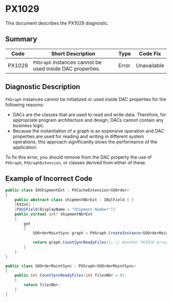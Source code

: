 # PX1029
This document describes the PX1029 diagnostic.

## Summary

| Code   | Short Description                                         | Type  | Code Fix    | 
| ------ | --------------------------------------------------------- | ----- | ----------- | 
| PX1029 | `PXGraph` instances cannot be used inside DAC properties. | Error | Unavailable |

## Diagnostic Description
`PXGraph` instances cannot be initialized or used inside DAC properties for the following reasons: 
 - DACs are the classes that are used to read and write data. Therefore, for appropriate program architecture and design, DACs cannot contain any business logic. 
 - Because the instantiation of a graph is an expensive operation and DAC properties are used for reading and writing in different system operations, this approach significantly slows the performance of the application.

To fix this error, you should remove from the DAC property the use of `PXGraph`, `PXGraphExtension`, or classes derived from either of these.

## Example of Incorrect Code

```C#
public class SOShipmentExt : PXCacheExtension<SOOrder>
{
    public abstract class shipmentNbrExt : IBqlField { }
    [PXInt]
    [PXUIField(DisplayName = "Shipment Number")]
    public virtual int? ShipmentNbrExt
    {
        get
        {
            SOOrderMaintSync graph = PXGraph.CreateInstance<SOOrderMaintSync>(); // The PX1029 error is displayed for this line.

            return graph.CountSyncReadyFiles(); // Another PX1029 error is displayed for this line.
        }
    }
}

public class SOOrderMaintSync : PXGraph<SOOrderMaintSync>
{
    public int CountSyncReadyFiles(int filesNbr = 0)
    {
        return filesNbr;
    }
}
```